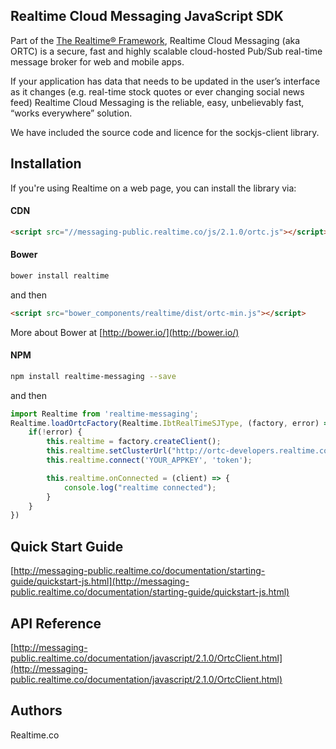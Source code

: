 ## Realtime Cloud Messaging JavaScript SDK
Part of the [The Realtime® Framework](http://framework.realtime.co), Realtime Cloud Messaging (aka ORTC) is a secure, fast and highly scalable cloud-hosted Pub/Sub real-time message broker for web and mobile apps.

If your application has data that needs to be updated in the user’s interface as it changes (e.g. real-time stock quotes or ever changing social news feed) Realtime Cloud Messaging is the reliable, easy, unbelievably fast, “works everywhere” solution.

We have included the source code and licence for the sockjs-client library.

## Installation

If you're using Realtime on a web page, you can install the library via:

#### CDN

```html
<script src="//messaging-public.realtime.co/js/2.1.0/ortc.js"></script>
```
#### Bower

```bash
bower install realtime
```
and then

```html
<script src="bower_components/realtime/dist/ortc-min.js"></script>
```

More about Bower at [http://bower.io/](http://bower.io/)

#### NPM

```bash
npm install realtime-messaging --save
```

and then

```javascript
import Realtime from 'realtime-messaging';
Realtime.loadOrtcFactory(Realtime.IbtRealTimeSJType, (factory, error) => {
	if(!error) {
   		this.realtime = factory.createClient();
    	this.realtime.setClusterUrl("http://ortc-developers.realtime.co/server/2.1/");
    	this.realtime.connect('YOUR_APPKEY', 'token');

    	this.realtime.onConnected = (client) => {
      		console.log("realtime connected");
    	}
	}
})
```

## Quick Start Guide
[http://messaging-public.realtime.co/documentation/starting-guide/quickstart-js.html](http://messaging-public.realtime.co/documentation/starting-guide/quickstart-js.html)

## API Reference
[http://messaging-public.realtime.co/documentation/javascript/2.1.0/OrtcClient.html](http://messaging-public.realtime.co/documentation/javascript/2.1.0/OrtcClient.html)


## Authors
Realtime.co

